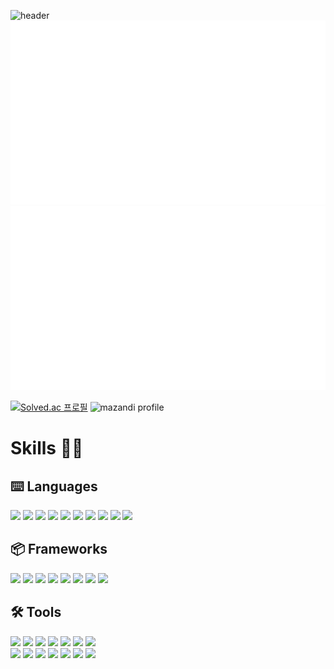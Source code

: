 ![header](https://capsule-render.vercel.app/api?height=300&type=waving&color=timeGradient&animation=twinkling&text=raonsol&fontAlignY=35&desc=(working)%20programmer,%20designer,%20and%20creator&descAlignY=55)
![raonsol's stats](https://github.com/raonsol/github-stats-transparent/blob/output/generated/overview.svg)
![Top Langs](https://github.com/raonsol/github-stats-transparent/blob/output/generated/languages.svg)

[![Solved.ac
프로필](http://mazassumnida.wtf/api/v2/generate_badge?boj=raonsol)](https://solved.ac/raonsol)
![mazandi profile](http://mazandi.herokuapp.com/api?handle=raonsol&theme=warm)

# Skills 💪🏻
## ⌨️ Languages
<a href="https://en.cppreference.com/w/c" target="_blank"><img src="https://img.shields.io/badge/C-A8B9CC?style=flat-square&logo=C&logoColor=white"/></a>
<a href="https://en.cppreference.com/w/" target="_blank"><img src="https://img.shields.io/badge/C++-00599C?style=flat-square&logo=C%2B%2B&logoColor=white"/></a>
<a href="https://docs.python.org/3/" target="_blank"><img src="https://img.shields.io/badge/Python3-3776AB?style=flat-square&logo=Python&logoColor=white"/></a>
<a href="https://docs.oracle.com/javase/10/docs/api/overview-summary.html" target="_blank"><img src="https://img.shields.io/badge/Java-007396?style=flat-square&logo=Java&logoColor=white"/></a>
<a href="https://developer.mozilla.org/en-US/docs/Web/JavaScript/Reference" target="_blank"><img src="https://img.shields.io/badge/JavaScript-F7DF1E?style=flat-square&logo=JavaScript&logoColor=black"/></a>
<a href="https://cran.r-project.org" target="_blank"><img src="https://img.shields.io/badge/R-276DC3?style=flat-square&logo=R&logoColor=white"/></a>
<a href="https://dev.w3.org/html5/html-author/" target="_blank"><img src="https://img.shields.io/badge/HTML5-E34F26?style=flat-square&logo=HTML5&logoColor=white"/></a>
<a href="https://developer.mozilla.org/en-US/docs/Web/CSS/Reference" target="_blank"><img src="https://img.shields.io/badge/CSS3-1572B6?style=flat-square&logo=CSS3&logoColor=white"/></a>
<a href="https://www.latex-project.org" target="_blank"><img src="https://img.shields.io/badge/LaTeX-008080?style=flat-square&logo=LaTeX&logoColor=white"/></a>
<a href="https://daringfireball.net/projects/markdown/" target="_blank"><img src="https://img.shields.io/badge/Markdown-000000?style=flat-square&logo=Markdown&logoColor=white"/></a>


## 📦 Frameworks
<a href="https://www.tensorflow.org/api_docs/python/tf?hl=en" target="_blank"><img src="https://img.shields.io/badge/TensorFlow-FF6F00?style=flat-square&logo=TensorFlow&logoColor=white"/></a>
<a href="https://keras.io" target="_blank"><img src="https://img.shields.io/badge/Keras-D00000?style=flat-square&logo=Keras&logoColor=white"/></a>
<a href="https://pytorch.org/docs/stable/index.html" target="_blank"><img src="https://img.shields.io/badge/PyTorch-EE4C2C?style=flat-square&logo=PyTorch&logoColor=white"/></a>
<a href="https://scikit-learn.org/stable/modules/classes.html" target="_blank"><img src="https://img.shields.io/badge/scikit learn-F7931E?style=flat-square&logo=scikitlearn&logoColor=white"/></a>
<a href="https://docs.opencv.org/4.5.4/" target="_blank"><img src="https://img.shields.io/badge/OpenCV-5C3EE8?style=flat-square&logo=OpenCV&logoColor=white"/></a>
<a href="https://docs.djangoproject.com/en/3.2/" target="_blank"><img src="https://img.shields.io/badge/Django-092E20?style=flat-square&logo=Django&logoColor=white"/></a>
<a href="https://dev.mysql.com/doc/refman/8.0/en/" target="_blank"><img src="https://img.shields.io/badge/MySQL-4479A1?style=flat-square&logo=MySQL&logoColor=white"/></a>
<a href="https://www.reactjs.org" target="_blank"><img src="https://img.shields.io/badge/React-61DAFB?style=flat-square&logo=React&logoColor=white"/></a>


## 🛠 Tools
<a href="https://git-scm.com" target="_blank"><img src="https://img.shields.io/badge/git-F05032?style=flat-square&logo=git&logoColor=white"/></a>
<a href="https://subversion.apache.org" target="_blank"><img src="https://img.shields.io/badge/SVN-809CC9?style=flat-square&logo=Subversion&logoColor=white"/></a>
<a href="https://code.visualstudio.com" target="_blank"><img src="https://img.shields.io/badge/VSCode-007ACC?style=flat-square&logo=VisualStudioCode&logoColor=white"/></a>
<a href="https://visualstudio.microsoft.com/" target="_blank"><img src="https://img.shields.io/badge/VS-5C2D91?style=flat-square&logo=VisualStudio&logoColor=white"/></a>
<a href="https://developer.apple.com/xcode/" target="_blank"><img src="https://img.shields.io/badge/Xcode-147EFB?style=flat-square&logo=Xcode&logoColor=white"/></a>
<a href="https://www.jetbrains.com/idea/" target="_blank"><img src="https://img.shields.io/badge/IntelliJ-000000?style=flat-square&logo=IntelliJIDEA&logoColor=white"/></a>
<a href="https://www.vim.org" target="_blank"><img src="https://img.shields.io/badge/Vim-019733?style=flat-square&logo=Vim&logoColor=white"/></a>   
<a href="https://www.adobe.com/products/xd.html" target="_blank"><img src="https://img.shields.io/badge/XD-FF61F6?style=flat-square&logo=AdobeXD&logoColor=white"/></a>
<a href="https://www.adobe.com/products/illustrator.html" target="_blank"><img src="https://img.shields.io/badge/Illustrator-FF9A00?style=flat-square&logo=AdobeIllustrator&logoColor=white"/></a>
<a href="https://www.adobe.com/products/indesign.html" target="_blank"><img src="https://img.shields.io/badge/Indesign-FF3366?style=flat-square&logo=AdobeIndesign&logoColor=white"/></a>
<a href="https://www.adobe.com/products/photoshop.html" target="_blank"><img src="https://img.shields.io/badge/Photoshop-31A8FF?style=flat-square&logo=AdobePhotoshop&logoColor=white"/></a>
<a href="https://www.adobe.com/products/photoshop-lightroom-classic.html" target="_blank"><img src="https://img.shields.io/badge/Lightroom Classic-31A8FF?style=flat-square&logo=AdobeLightroomClassic&logoColor=white"/></a>
<a href="https://www.adobe.com/products/premierepro.html" target="_blank"><img src="https://img.shields.io/badge/Premiere Pro-9999FF?style=flat-square&logo=AdobePremierePro&logoColor=white"/></a>
<a href="https://www.adobe.com/products/aftereffects.html" target="_blank"><img src="https://img.shields.io/badge/After Effects-9999FF?style=flat-square&logo=AdobeAfterEffects&logoColor=white"/></a>
